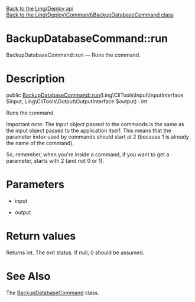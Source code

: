 [Back to the Ling/Deploy api](https://github.com/lingtalfi/Deploy/blob/master/doc/api/Ling/Deploy.md)<br>
[Back to the Ling\Deploy\Command\BackupDatabaseCommand class](https://github.com/lingtalfi/Deploy/blob/master/doc/api/Ling/Deploy/Command/BackupDatabaseCommand.md)


BackupDatabaseCommand::run
================



BackupDatabaseCommand::run — Runs the command.




Description
================


public [BackupDatabaseCommand::run](https://github.com/lingtalfi/Deploy/blob/master/doc/api/Ling/Deploy/Command/BackupDatabaseCommand/run.md)(Ling\CliTools\Input\InputInterface $input, Ling\CliTools\Output\OutputInterface $output) : int




Runs the command.

Important note:
The input object passed to the commands is the same as the input object passed to the application itself.
This means that the parameter index used by commands should start at 2 (because 1 is already the name of the command).

So, remember, when you're inside a command, if you want to get a parameter, starts with 2 (and not 0 or 1).




Parameters
================


- input

    

- output

    


Return values
================

Returns int.
The exit status.
If null, 0 should be assumed.







See Also
================

The [BackupDatabaseCommand](https://github.com/lingtalfi/Deploy/blob/master/doc/api/Ling/Deploy/Command/BackupDatabaseCommand.md) class.



